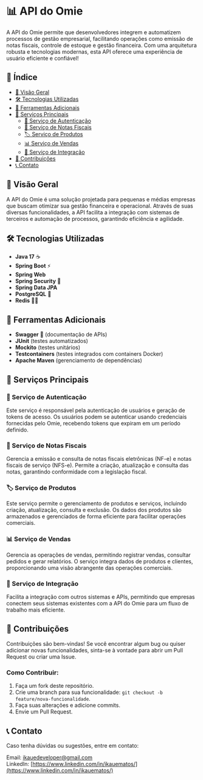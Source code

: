 # 📊 API do Omie

A API do Omie permite que desenvolvedores integrem e automatizem processos de gestão empresarial, facilitando operações como emissão de notas fiscais, controle de estoque e gestão financeira. Com uma arquitetura robusta e tecnologias modernas, esta API oferece uma experiência de usuário eficiente e confiável!

## 📜 Índice
- [🚀 Visão Geral](#-visão-geral)
- [🛠️ Tecnologias Utilizadas](#-tecnologias-utilizadas)
- [🔧 Ferramentas Adicionais](#-ferramentas-adicionais)
- [💼 Serviços Principais](#-serviços-principais)
    - [🔑 Serviço de Autenticação](#-serviço-de-autenticação)
    - [💾 Serviço de Notas Fiscais](#-serviço-de-notas-fiscais)
    - [🏷️ Serviço de Produtos](#-serviço-de-produtos)
    - [📊 Serviço de Vendas](#-serviço-de-vendas)
    - [🔄 Serviço de Integração](#-serviço-de-integração)
- [🎯 Contribuições](#-contribuições)
- [📞 Contato](#-contato)

## 🚀 Visão Geral
A API do Omie é uma solução projetada para pequenas e médias empresas que buscam otimizar sua gestão financeira e operacional. Através de suas diversas funcionalidades, a API facilita a integração com sistemas de terceiros e automação de processos, garantindo eficiência e agilidade.

## 🛠️ Tecnologias Utilizadas
- **Java 17** ☕️
- **Spring Boot** ⚡
- **Spring Web**
- **Spring Security** 🔐
- **Spring Data JPA**
- **PostgreSQL** 🐘
- **Redis** 🧑‍🔧

## 🔧 Ferramentas Adicionais
- **Swagger** 📄 (documentação de APIs)
- **JUnit** (testes automatizados)
- **Mockito** (testes unitários)
- **Testcontainers** (testes integrados com containers Docker)
- **Apache Maven** (gerenciamento de dependências)

## 💼 Serviços Principais

### 🔑 Serviço de Autenticação
Este serviço é responsável pela autenticação de usuários e geração de tokens de acesso. Os usuários podem se autenticar usando credenciais fornecidas pelo Omie, recebendo tokens que expiram em um período definido.

### 💾 Serviço de Notas Fiscais
Gerencia a emissão e consulta de notas fiscais eletrônicas (NF-e) e notas fiscais de serviço (NFS-e). Permite a criação, atualização e consulta das notas, garantindo conformidade com a legislação fiscal.

### 🏷️ Serviço de Produtos
Este serviço permite o gerenciamento de produtos e serviços, incluindo criação, atualização, consulta e exclusão. Os dados dos produtos são armazenados e gerenciados de forma eficiente para facilitar operações comerciais.

### 📊 Serviço de Vendas
Gerencia as operações de vendas, permitindo registrar vendas, consultar pedidos e gerar relatórios. O serviço integra dados de produtos e clientes, proporcionando uma visão abrangente das operações comerciais.

### 🔄 Serviço de Integração
Facilita a integração com outros sistemas e APIs, permitindo que empresas conectem seus sistemas existentes com a API do Omie para um fluxo de trabalho mais eficiente.

## 🎯 Contribuições
Contribuições são bem-vindas! Se você encontrar algum bug ou quiser adicionar novas funcionalidades, sinta-se à vontade para abrir um Pull Request ou criar uma Issue.

### Como Contribuir:
1. Faça um fork deste repositório.
2. Crie uma branch para sua funcionalidade: `git checkout -b feature/nova-funcionalidade`.
3. Faça suas alterações e adicione commits.
4. Envie um Pull Request.

## 📞 Contato
Caso tenha dúvidas ou sugestões, entre em contato:

Email: ikauedeveloper@gmail.com  
LinkedIn: [https://www.linkedin.com/in/ikauematos/](https://www.linkedin.com/in/ikauematos/) 
